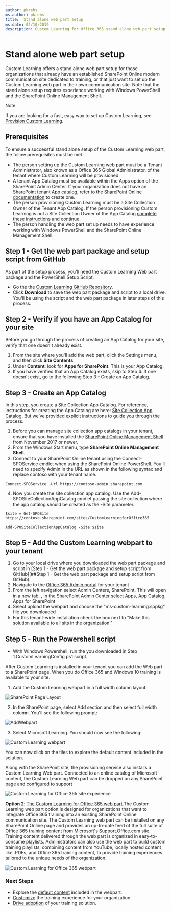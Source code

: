 ```yaml
---
author: pkrebs
ms.author: pkrebs
title:  Stand alone web part setup
ms.date: 02/10/2019
description: Custom Learning for Office 365 stand alone web part setup
---
```

# Stand alone web part setup

Custom Learning offers a stand alone web part setup for those organizations that already have an established SharePoint Online modern communication site dedicated to training, or that just want to set up the Custom Learning web part in their own communication site. Note that the stand alone setup requires experience working with Windows PowerShell and the SharePoint Online Management Shell. 

> [!NOTE]
> If you are looking for a fast, easy way to set up Custom Learning, see [Provision Custom Learning](installsitepackage.md).

## Prerequisites
To ensure a successful stand alone setup of the Custom Learning web part, the follow prerequisites must be met. 

- The person setting up the Custom Learning web part must be a Tenant Administrator, also known as a Office 365 Global Administrator, of the tenant where Custom Learning will be provisioned.  
- A tenant App Catalog must be available within the Apps option of the SharePoint Admin Center. If your organization does not have an SharePoint tenant App catalog, refer to the [SharePoint Online documentation](https://docs.microsoft.com/en-us/sharepoint/use-app-catalog) to create one.  
- The person provisioning Custom Learning must be a Site Collection Owner of the Tenant App Catalog. If the person provisioning Custom Learning is not a Site Collection Owner of the App Catalog [complete these instructions](addappadmin.md) and continue. 
-  The person handling the web part set up needs to have experience working with Windows PowerShell and the SharePoint Online Management Shell. 

## Step 1 - Get the web part package and setup script from GitHub
As part of the setup process, you'll need the Custom Learning Web part package and the PowerShell Setup Script.

- Go the the [Custom Learning GitHub Repository](https://github.com/pnp/custom-learning-office-365).
- Click **Download** to save the web part package and script to a local drive. You'll be using the script and the web part package in later steps of this process.

## Step 2 - Verify if you have an App Catalog for your site
Before you go through the process of creating an App Catalog for your site, verify that one doesn't already exist. 
1. From the site where you'll add the web part, click the Settings menu, and then click **Site Contents**.
2. Under **Content**, look for **Apps for SharePoint**. This is your App Catalog. 
3. If you have verified that an App Catalog exists, skip to Step 4. If one doesn't exist, go to the following Step 3 - Create an App Catalog.

## Step 3 - Create an App Catalog
In this step, you create a Site Collection App Catalog. For reference, instructions for creating the App Catalog are here: [Site Collection App Catalog](https://docs.microsoft.com/en-us/sharepoint/dev/general-development/site-collection-app-catalog). But we’ve provided explicit instructions to guide you through the process. 

1.	Before you can manage site collection app catalogs in your tenant, ensure that you have installed the [SharePoint Online Management Shell](https://www.microsoft.com/en-us/download/details.aspx?id=35588) from November 2017 or newer.
2.	From the Windows Start menu, type **SharePoint Online Management Shell**.
3.	Connect to your SharePoint Online tenant using the Connect-SPOService cmdlet when using the SharePoint Online PowerShell. You’ll need to specify Admin in the URL as shown in the following syntax and replace contoso with your tenant name.

```Connect-SPOService -Url https://contoso-admin.sharepoint.com```

4.	Now you create the site collection app catalog. Use the Add-SPOSiteCollectionAppCatalog cmdlet passing the site collection where the app catalog should be created as the -Site parameter.

```$site = Get-SPOSite https://contoso.sharepoint.com/sites/CustomLearningforOffice365```

```Add-SPOSiteCollectionAppCatalog -Site $site```

## Step 5 - Add the Custom Learning webpart to your tenant 

1. Go to your local drive where you downloaded the web part package and script in [Step 1 - Get the web part package and setup script from GitHub](##Step 1 - Get the web part package and setup script from GitHub).  
2. Navigate to the [Office 365 Admin portal](https://admin.microsoft.com/AdminPortal/Home#/homepage) for your tenant
3. From the left navigation select Admin Centers, SharePoint. This will open in a new tab. 
, In the SharePoint Admin Center select Apps, App Catalog, Apps for SharePoint 
4. Select upload the webpart and choose the "ms-custom-learning.sppkg" file you downloaded
5. For this tenant-wide installation check the box next to "Make this solution available to all sits in the organization."  

## Step 5 - Run the Powershell script
- With Windows Powershell, run the you downloaded in Step 1.CustomLearningConfig.ps1 script.
 



After Custom Learning is installed in your tenant you can add the Web part to a SharePoint page. When you do Office 365 and Windows 10 training is available to your site.

1. Add the Custom Learning webpart in a full width column layout:

![SharePoint Page Layout](media/clo365fullcolumnwidth.png)

2. In the SharePoint page, select Add section and then select full width column.  You'll see the following prompt:

![AddWebpart](media/clo365addfullwidthwebpart.png)

3. Select Microsoft Learning.  You should now see the following: 

![Custom Learning webpart](media/clo365addwebpart.png)

 You can now click on the tiles to explore the default content included in the solution.  

 Along with the SharePoint site, the provisioning service also installs a Custom Learning Web part. Connected to an online catalog of Microsoft content, the Custom Learning Web part can be dropped on any SharePoint page and configured to support  

![Custom Learning for Office 365 site experience](media/clo365homepage.png)

**Option 2**: [The Custom Learning for Office 365 web part ](installwebpart.md)
The Custom Learning web part option is designed for organizations that want to integrate Office 365 training into an existing SharePoint Online communication site. The Custom Learning web part can be installed on any SharePoint Online page and provides an up-to-date feed of the full suite of Office 365 training content from Microsoft's Support.Office.com site. Training content delivered through the web part is organized in easy-to-consume playlists. Administrators can also use the web part to build custom training playlists, combining content from YouTube, locally hosted content like .PDFs, and Office 365 training content, to provide training experiences tailored to the unique needs of the organization.

![Custom Learning for Office 365 webpart](media/clo365customplaylist.png)

### Next Steps
- Explore the [default content](webpartcontent.md) included in the webpart.
- [Customize](customization.md) the training experience for your organization.
- [Drive adoption](driveadoption.md) of your training solution.

